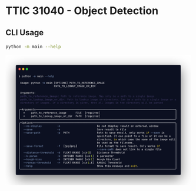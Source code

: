 # TTIC 31040 - Object Detection

## CLI Usage

```bash
python -m main --help
```

![Terminal Image](docs_assets/terminal-image.png)